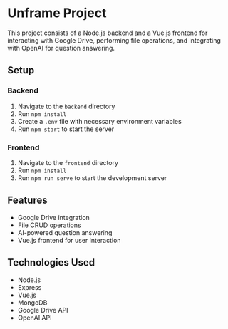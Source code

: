 # Unframe Project

This project consists of a Node.js backend and a Vue.js frontend for interacting with Google Drive, performing file operations, and integrating with OpenAI for question answering.

## Setup

### Backend
1. Navigate to the `backend` directory
2. Run `npm install`
3. Create a `.env` file with necessary environment variables
4. Run `npm start` to start the server

### Frontend
1. Navigate to the `frontend` directory
2. Run `npm install`
3. Run `npm run serve` to start the development server

## Features
- Google Drive integration
- File CRUD operations
- AI-powered question answering
- Vue.js frontend for user interaction

## Technologies Used
- Node.js
- Express
- Vue.js
- MongoDB
- Google Drive API
- OpenAI API
